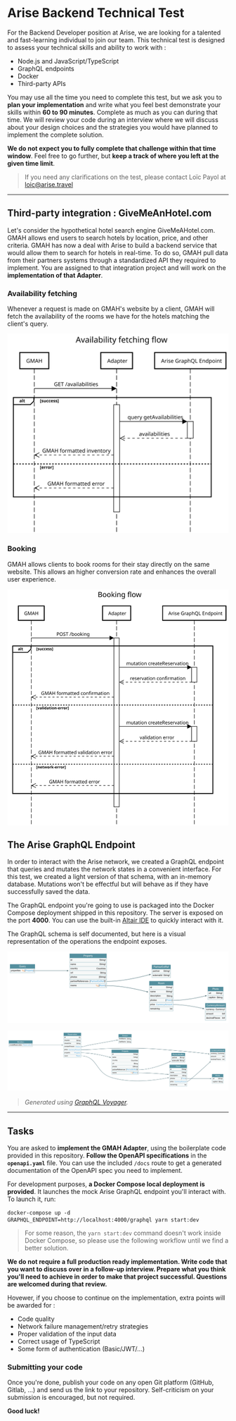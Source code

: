 # Arise Backend Technical Test

For the Backend Developer position at Arise, we are looking for a talented
and fast-learning individual to join our team.
This technical test is designed to assess your technical skills and ability to
work with :

- Node.js and JavaScript/TypeScript
- GraphQL endpoints
- Docker
- Third-party APIs

You may use all the time you need to complete this test, but we ask you to **plan
your implementation** and write what you feel best demonstrate your skills within
**60 to 90 minutes**.
Complete as much as you can during that time. We will review your code during
an interview where we will discuss about your design choices and the strategies
you would have planned to implement the complete solution.

**We do not expect you to fully complete that challenge within that time window**.
Feel free to go further, but **keep a track of where you left at the given time limit**.

> If you need any clarifications on the test, please contact Loïc Payol at <loic@arise.travel>

---

## Third-party integration : GiveMeAnHotel.com

Let's consider the hypothetical hotel search engine GiveMeAHotel.com.
GMAH allows end users to search hotels by location, price, and other criteria.
GMAH has now a deal with Arise to build a backend service that would allow them
to search for hotels in real-time. To do so, GMAH pull data from their partners
systems through a standardized API they required to implement. You are assigned
to that integration project and will work on the **implementation of that Adapter**.

### Availability fetching

Whenever a request is made on GMAH's website by a client, GMAH will fetch the
availability of the rooms we have for the hotels matching the client's query.

![Availability fetching flow](./assets/get-availabilities.svg)

### Booking

GMAH allows clients to book rooms for their stay directly on the same website.
This allows an higher conversion rate and enhances the overall user experience.

![Booking flow](./assets/post-booking.svg)

## The Arise GraphQL Endpoint

In order to interact with the Arise network, we created a GraphQL endpoint that
queries and mutates the network states in a convenient interface. For this test,
we created a light version of that schema, with an in-memory database. Mutations
won't be effectful but will behave as if they have successfully saved the data.

The GraphQL endpoint you're going to use is packaged into the Docker Compose
deployment shipped in this repository. The server is exposed on the port **4000**.
You can use the built-in [Altair IDE](http://localhost:4000/altair) to quickly
interact with it.

The GraphQL schema is self documented, but here is a visual representation of the
operations the endpoint exposes.

![Arise GraphQL queries](./assets/arise-graphql-queries.png)

![Arise GraphQL mutations](./assets/arise-graphql-mutations.png)

> *Generated using [GraphQL Voyager](https://apis.guru/graphql-voyager/).*

---

## Tasks

You are asked to **implement the GMAH Adapter**, using the boilerplate code provided
in this repository. **Follow the OpenAPI specifications** in the **`openapi.yaml`** file.
You can use the included `/docs` route to get a generated documentation of the
OpenAPI spec you need to implement.

For development purposes, **a Docker Compose local deployment is provided**. It
launches the mock Arise GraphQL endpoint you'll interact with. To launch it, run:

```shell
docker-compose up -d
GRAPHQL_ENDPOINT=http://localhost:4000/graphql yarn start:dev
```

> For some reason, the `yarn start:dev` command doesn't work inside Docker Compose,
> so please use the following workflow until we find a better solution.

**We do not require a full production ready implementation. Write code that you want
to discuss over in a follow-up interview. Prepare what you think you'll need to
achieve in order to make that project successful. Questions are welcomed during
that review.**

Hovewer, if you choose to continue on the implementation, extra points will be awarded for :

- Code quality
- Network failure management/retry strategies
- Proper validation of the input data
- Correct usage of TypeScript
- Some form of authentication (Basic/JWT/...)

### Submitting your code

Once you're done, publish your code on any open Git platform (GitHub, Gitlab, ...)
and send us the link to your repository.
Self-criticism on your submission is encouraged, but not required.

**Good luck!**

